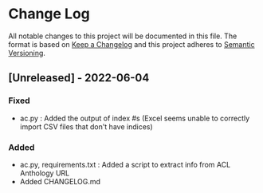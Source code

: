 # Change Log
All notable changes to this project will be documented in this file.
The format is based on [Keep a Changelog](http://keepachangelog.com/)
and this project adheres to [Semantic Versioning](http://semver.org/).


## [Unreleased] - 2022-06-04
### Fixed
- ac.py : Added the output of index #s (Excel seems unable to correctly import
CSV files that don't have indices)

### Added
- ac.py, requirements.txt : Added a script to extract info from ACL Anthology URL
- Added CHANGELOG.md

